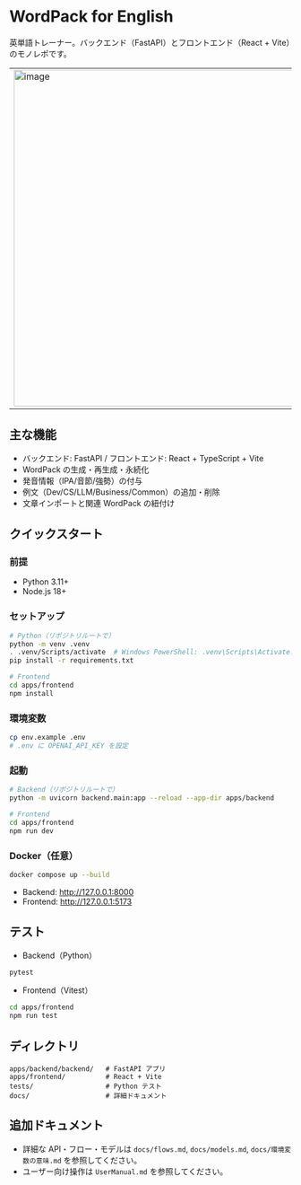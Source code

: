 # WordPack for English

英単語トレーナー。バックエンド（FastAPI）とフロントエンド（React + Vite）のモノレポです。

| | | |
|---|---|---|
| <img width="600" alt="image" src="https://github.com/user-attachments/assets/0e1cee28-af2a-4a0e-9eff-975cb693c50f" /> | <img width="600" alt="image" src="https://github.com/user-attachments/assets/c4b000bf-aa7c-4d94-bc6c-f639fdce515a" /> | <img width="600" alt="image" src="https://github.com/user-attachments/assets/bc3af0f4-e2e9-4d93-85ec-2ffb38a5643c" /> |

## 主な機能
- バックエンド: FastAPI / フロントエンド: React + TypeScript + Vite
- WordPack の生成・再生成・永続化
- 発音情報（IPA/音節/強勢）の付与
- 例文（Dev/CS/LLM/Business/Common）の追加・削除
- 文章インポートと関連 WordPack の紐付け

## クイックスタート

### 前提
- Python 3.11+
- Node.js 18+

### セットアップ
```bash
# Python（リポジトリルートで）
python -m venv .venv
. .venv/Scripts/activate  # Windows PowerShell: .venv\Scripts\Activate.ps1
pip install -r requirements.txt

# Frontend
cd apps/frontend
npm install
```

### 環境変数
```bash
cp env.example .env
# .env に OPENAI_API_KEY を設定
```

### 起動
```bash
# Backend（リポジトリルートで）
python -m uvicorn backend.main:app --reload --app-dir apps/backend

# Frontend
cd apps/frontend
npm run dev
```

### Docker（任意）
```bash
docker compose up --build
```
- Backend: http://127.0.0.1:8000
- Frontend: http://127.0.0.1:5173

## テスト
- Backend（Python）
```bash
pytest
```
- Frontend（Vitest）
```bash
cd apps/frontend
npm run test
```

## ディレクトリ
```
apps/backend/backend/   # FastAPI アプリ
apps/frontend/          # React + Vite
tests/                  # Python テスト
docs/                   # 詳細ドキュメント
```

## 追加ドキュメント
- 詳細な API・フロー・モデルは `docs/flows.md`, `docs/models.md`, `docs/環境変数の意味.md` を参照してください。
- ユーザー向け操作は `UserManual.md` を参照してください。

